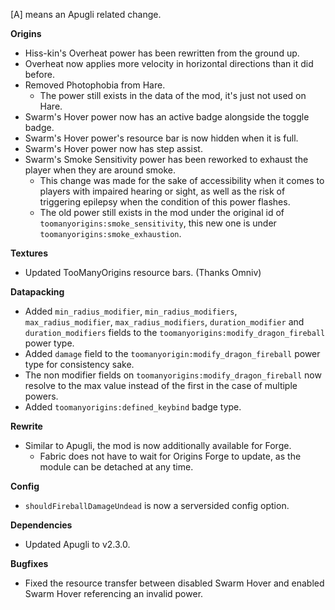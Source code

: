 [A] means an Apugli related change.

**Origins**
- Hiss-kin's Overheat power has been rewritten from the ground up.
- Overheat now applies more velocity in horizontal directions than it did before.
- Removed Photophobia from Hare.
  - The power still exists in the data of the mod, it's just not used on Hare.
- Swarm's Hover power now has an active badge alongside the toggle badge.
- Swarm's Hover power's resource bar is now hidden when it is full.
- Swarm's Hover power now has step assist.
- Swarm's Smoke Sensitivity power has been reworked to exhaust the player when they are around smoke.
  - This change was made for the sake of accessibility when it comes to players with impaired hearing or sight, as well as the risk of triggering epilepsy when the condition of this power flashes.
  - The old power still exists in the mod under the original id of `toomanyorigins:smoke_sensitivity`, this new one is under `toomanyorigins:smoke_exhaustion`.

**Textures**
- Updated TooManyOrigins resource bars. (Thanks Omniv)

**Datapacking**
- Added `min_radius_modifier`, `min_radius_modifiers`, `max_radius_modifier`, `max_radius_modifiers`, `duration_modifier` and `duration_modifiers` fields to the `toomanyorigins:modify_dragon_fireball` power type.
- Added `damage` field to the `toomanyorigin:modify_dragon_fireball` power type for consistency sake.
- The non modifier fields on `toomanyorigins:modify_dragon_fireball` now resolve to the max value instead of the first in the case of multiple powers.
- Added `toomanyorigins:defined_keybind` badge type.

**Rewrite**
- Similar to Apugli, the mod is now additionally available for Forge.
  - Fabric does not have to wait for Origins Forge to update, as the module can be detached at any time.

**Config**
- `shouldFireballDamageUndead` is now a serversided config option.

**Dependencies**
- Updated Apugli to v2.3.0.

**Bugfixes**
- Fixed the resource transfer between disabled Swarm Hover and enabled Swarm Hover referencing an invalid power.